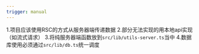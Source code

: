 ```yaml
---
trigger: manual
---
```


1.项目应该使用RSC的方式从服务器端传递数据
2.部分无法实现的用本地api实现（如流式请求）
3.将纯服务器端函数放到`src/lib/utils-server.ts`当中
4.数据库使用必须通过`src/lib/db.ts`统一调度